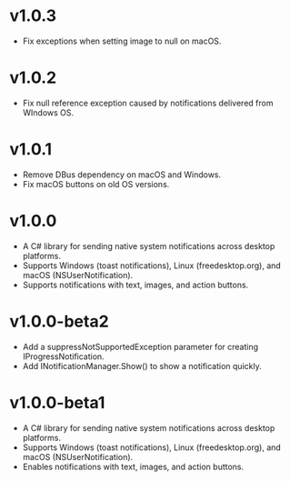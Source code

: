 # v1.0.3
- Fix exceptions when setting image to null on macOS.

# v1.0.2
- Fix null reference exception caused by notifications delivered from WIndows OS.

# v1.0.1
- Remove DBus dependency on macOS and Windows.
- Fix macOS buttons on old OS versions.

# v1.0.0
- A C# library for sending native system notifications across desktop platforms.
- Supports Windows (toast notifications), Linux (freedesktop.org), and macOS (NSUserNotification).
- Supports notifications with text, images, and action buttons.

# v1.0.0-beta2
- Add a suppressNotSupportedException parameter for creating IProgressNotification.
- Add INotificationManager.Show() to show a notification quickly.

# v1.0.0-beta1
- A C# library for sending native system notifications across desktop platforms.
- Supports Windows (toast notifications), Linux (freedesktop.org), and macOS (NSUserNotification).
- Enables notifications with text, images, and action buttons.